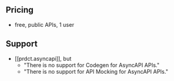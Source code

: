
## Pricing

- free, public APIs, 1 user

## Support

- [[prdct.asyncapi]], but
  - "There is no support for Codegen for AsyncAPI APIs."
  - "There is no support for API Mocking for AsyncAPI APIs."